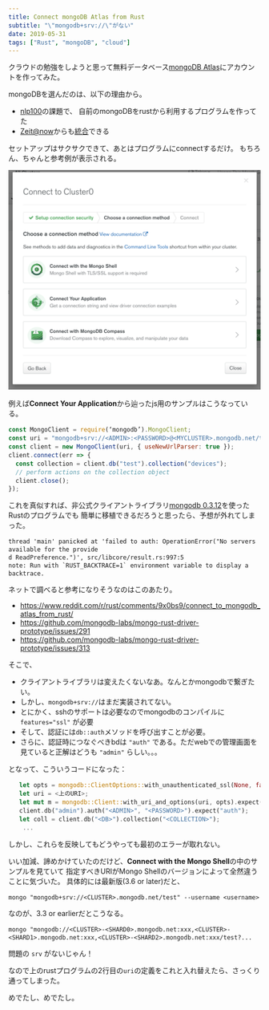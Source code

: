 ```yaml
---
title: Connect mongoDB Atlas from Rust
subtitle: "\"mongodb+srv://\"がない"
date: 2019-05-31
tags: ["Rust", "mongoDB", "cloud"]
---
```


クラウドの勉強をしようと思って無料データベース[mongoDB Atlas](https://cloud.mongodb.com/)にアカウントを作ってみた。

mongoDBを選んだのは、以下の理由から。

- [nlp100](http://www.cl.ecei.tohoku.ac.jp/nlp100/)の課題で、
自前のmongoDBをrustから利用するプログラムを作ってた
- [Zeit@now](https://zeit.co/)からも[統合](https://zeit.co/blog/zeit-now-integrations-platform)できる

セットアップはサクサクできて、あとはプログラムにconnectするだけ。
もちろん、ちゃんと参考例が表示される。

![](/img/2019/05-31/mongodb-1.png)

例えば**Connect Your Application**から辿ったjs用のサンプルはこうなっている。

```js
const MongoClient = require(‘mongodb’).MongoClient;
const uri = "mongodb+srv://<ADMIN>:<PASSWORD>@<MYCLUSTER>.mongodb.net/test?...";
const client = new MongoClient(uri, { useNewUrlParser: true });
client.connect(err => {
  const collection = client.db("test").collection("devices");
  // perform actions on the collection object
  client.close();
});
```

これを真似すれば、非公式クライアントライブラリ[mongodb 0.3.12](https://crates.io/crates/mongodb)を使ったRustのプログラムでも
簡単に移植できるだろうと思ったら、予想が外れてしまった。

```
thread 'main' panicked at 'failed to auth: OperationError("No servers available for the provide
d ReadPreference.")', src/libcore/result.rs:997:5                                              
note: Run with `RUST_BACKTRACE=1` environment variable to display a backtrace.  
```

ネットで調べると参考になりそうなのはこのあたり。

- https://www.reddit.com/r/rust/comments/9x0bs9/connect_to_mongodb_atlas_from_rust/
- https://github.com/mongodb-labs/mongo-rust-driver-prototype/issues/291
- https://github.com/mongodb-labs/mongo-rust-driver-prototype/issues/313

そこで、

- クライアントライブラリは変えたくないなあ。なんとかmongodbで繋ぎたい。
- しかし、`mongodb+srv://`はまだ実装されてない。
- とにかく、sshのサポートは必要なのでmongodbのコンパイルに`features="ssl"` が必要
- そして、認証には`db::auth`メソッドを呼び出すことが必要。
- さらに、認証時につなぐべきbdは `"auth"` である。ただwebでの管理画面を見ていると正解はどうも `"admin"` らしい。。。

となって、こういうコードになった：

```rust
   let opts = mongodb::ClientOptions::with_unauthenticated_ssl(None, false);
   let uri = <上のURI>;
   let mut m = mongodb::Client::with_uri_and_options(uri, opts).expect("connect");
   client.db("admin").auth("<ADMIN>", "<PASSWORD>").expect("auth");
   let coll = client.db("<DB>").collection("<COLLECTION>");
    ...
```
しかし、これらを反映してもどうやっても最初のエラーが取れない。

いい加減、諦めかけていたのだけど、**Connect with the Mongo Shell**の中のサンプルを見ていて
指定すべきURIがMongo Shellのバージョンによって全然違うことに気づいた。
具体的には最新版(3.6 or later)だと、

```
mongo "mongodb+srv://<CLUSTER>.mongodb.net/test" --username <username>
```

なのが、3.3 or earlierだとこうなる。

```
mongo "mongodb://<CLUSTER>-<SHARD0>.mongodb.net:xxx,<CLUSTER>-<SHARD1>.mongodb.net:xxx,<CLUSTER>-<SHARD2>.mongodb.net:xxx/test?...
```

問題の `srv` がないじゃん！

なので上のrustプログラムの2行目の`uri`の定義をこれと入れ替えたら、さっくり通ってしまった。

めでたし、めでたし。
